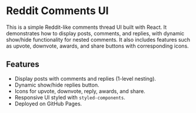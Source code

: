 # Reddit Comments UI

This is a simple Reddit-like comments thread UI built with React. It demonstrates how to display posts, comments, and replies, with dynamic show/hide functionality for nested comments. It also includes features such as upvote, downvote, awards, and share buttons with corresponding icons.

## Features

- Display posts with comments and replies (1-level nesting).
- Dynamic show/hide replies button.
- Icons for upvote, downvote, reply, awards, and share.
- Responsive UI styled with `styled-components`.
- Deployed on GitHub Pages.
